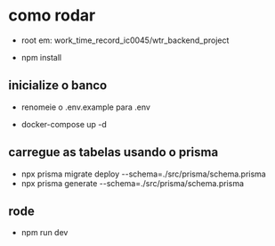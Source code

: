 # como rodar

* root em: work_time_record_ic0045/wtr_backend_project 
  
- npm install

## inicialize o banco

- renomeie o .env.example para .env

- docker-compose up -d

## carregue as tabelas usando o prisma 

- npx prisma migrate deploy --schema=./src/prisma/schema.prisma
- npx prisma generate --schema=./src/prisma/schema.prisma

## rode

- npm run dev


